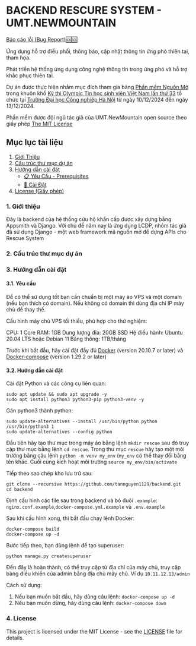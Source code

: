 # BACKEND RESCURE SYSTEM - UMT.NEWMOUNTAIN

<a href="https://github.com/tannguyen1129/umtnewmountain/issues/new?assignees=&labels=bug&projects=&template=bug_report.md&title=%5BBug%5D%3A+%3CM%C3%B4+t%E1%BA%A3+ng%E1%BA%AFn+g%E1%BB%8Dn+v%E1%BB%81+l%E1%BB%97i%3">Báo cáo lỗi (Bug Report)🆘🆘
</a>

Ứng dụng hỗ trợ điều phối, thông báo, cập nhật thông tin ứng phó thiên tai, tham họa.

Phát triển hệ thống ứng dụng công nghệ thông tin trong ứng phó và hỗ trợ khắc phục thiên tai.

Dự án được thực hiện nhằm mục đích tham gia bảng [Phần mềm Nguồn Mở](https://www.olp.vn/procon-pmmn/ph%E1%BA%A7n-m%E1%BB%81m-ngu%E1%BB%93n-m%E1%BB%9F) trong khuôn khổ [Kỳ thi Olympic Tin học sinh viên Việt Nam lần thứ 33](https://www.olp.vn/olympic-tin-h%E1%BB%8Dc-sinh-vi%C3%AAn) tổ chức tại [Trường Đại học Công nghiệp Hà Nội](https://www.haui.edu.vn/vn) từ ngày 10/12/2024 đến ngày 13/12/2024.

Phần mềm được đội ngũ tác giả của UMT.NewMountain open source theo giấy phép [The MIT License](https://opensource.org/license/mit)

## Mục lục tài liệu

1. [Giới Thiệu](#1-Giới-thiệu)
2. [Cấu trúc thư mục dự án](#4-Cấu-trúc-thư-mục-dự-án)
3. [Hướng dẫn cài đặt](#hướng-dẫn-cài-đặt)
    - [📋 Yêu Cầu - Prerequisites](#yêu-cầu-📋)
    - [🔨 Cài Đặt](#🔨-cài-đặt)
4. [License (Giấy phép)](#7-License-(-Giấy-phép-))

### 1. Giới thiệu

Đây là backend của hệ thống cứu hộ khẩn cấp được xây dựng bằng Appsmith và Django. Với chủ đề năm nay là ứng dụng LCDP, nhóm tác giả đã sử dụng Django - một web framework mã nguồn mở để dựng APIs cho Rescue System

### 2. Cấu trúc thư mục dự án

### 3. Hướng dẫn cài đặt

#### 3.1. Yêu cầu

Để có thể sử dụng tốt bạn cần chuẩn bị một máy ảo VPS và một domain (nếu bạn thích có domain). Nếu không có domain thì dùng địa chỉ IP máy chủ để thay thế.

Cấu hình máy chủ VPS tối thiểu, phù hợp cho thử nghiệm:

CPU: 1 Core
RAM: 1GB
Dung lượng đĩa: 20GB SSD
Hệ điều hành: Ubuntu 20.04 LTS hoặc Debian 11
Băng thông: 1TB/tháng

Trước khi bắt đầu, hãy cài đặt đầy đủ [Docker](https://docs.docker.com/get-started/get-docker/) (version 20.10.7 or later) và [Docker-compose](https://docs.docker.com/compose/install/) (version 1.29.2 or later)

#### 3.2. Hướng dẫn cài đặt

Cài đặt Python và các công cụ liên quan:
```
sudo apt update && sudo apt upgrade -y
sudo apt install python3 python3-pip python3-venv -y
```
Gán python3 thành python:
```
sudo update-alternatives --install /usr/bin/python python /usr/bin/python3 1
sudo update-alternatives --config python
```

Đầu tiên hãy tạo thư mục trong máy ảo bằng lệnh `mkdir rescue` sau đó truy cập thư mục bằng lệnh `cd rescue`. Trong thư mục `rescue` hãy tạo một môi trường bằng câu lệnh `python -m venv my_env` (`my_env` có thể thay đổi bằng tên khác. Cuối cùng kích hoạt môi trường `source my_env/bin/activate`

Tiếp theo sao chép kho lưu trữ sau:
```
git clone --recursive https://github.com/tannguyen1129/backend.git
cd backend
```
Định cấu hình các file sau trong backend và bỏ đuôi `.example`: `nginx.conf.example`,`docker-compose.yml.example` và `.env.example`

Sau khi cấu hình xong, thì bắt đầu chạy lệnh Docker:

```
docker-compose build
docker-compose up -d
```
Bước tiếp theo, bạn dùng lệnh để tạo superuser:

```
python manage.py createsuperuser
```

Đến đây là hoàn thành, có thể truy cập từ địa chỉ của máy chủ, truy cập bảng điều khiển của admin bằng địa chủ máy chủ. Ví dụ `10.11.12.13/admin`

Cách sử dụng:

1. Nếu bạn muốn bắt đầu, hãy dùng câu lệnh: `docker-compose up -d`
2. Nếu bạn muốn dừng, hãy dùng câu lệnh: `docker-compose down`

### 4. License

This project is licensed under the MIT License - see the [LICENSE](LICENSE) file for details.
